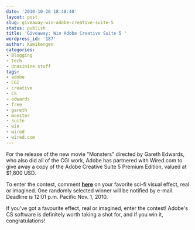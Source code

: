 ```yaml
---
date: '2010-10-26 18:48:40'
layout: post
slug: giveaway-win-adobe-creative-suite-5
status: publish
title: 'Giveaway: Win Adobe Creative Suite 5 '
wordpress_id: '187'
author: Kamikengen
categories:
- Blogging
- Tech
- Unasinine stuff
tags:
- adobe
- CGI
- creative
- CS
- edwards
- free
- gareth
- monster
- suite
- win
- wired
- wired.com
---
```


For the release of the new movie "Monsters" directed by Gareth Edwards, who also did all of the CGI work, Adobe has partnered with Wired.com to give away a copy of the Adobe Creative Suite 5 Premium Edition, valued at $1,800 USD.

To enter the contest, comment **[here](http://www.wired.com/underwire/2010/10/monsters-giveaway/?utm_source=feedburner&utm_medium=feed&utm_campaign=Feed%3A+wired%2Findex+%28Wired%3A+Index+3+%28Top+Stories+2%29%29&utm_content=Google+Feedfetcher)** on your favorite sci-fi visual effect, real or imagined. One randomly selected winner will be notified by e-mail. Deadline is 12:01 p.m. Pacific Nov. 1, 2010.

If you've got a favourite effect, real or imagined, enter the contest! Adobe's CS software is definitely worth taking a shot for, and if you win it, congratulations!
